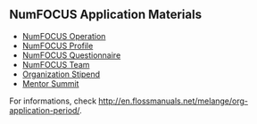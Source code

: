 ## NumFOCUS Application Materials

- [NumFOCUS Operation][OP]
- [NumFOCUS Profile][OA]
- [NumFOCUS Questionnaire][OQ]
- [NumFOCUS Team][OT]
- [Organization Stipend][stipend]
- [Mentor Summit][summit]

For informations, check
http://en.flossmanuals.net/melange/org-application-period/.


[OA]: profile.md
[OP]: operations.md
[OQ]: questionnaire.md
[OT]: team.md
[stipend]: stipend.md
[summit]: summit.md
